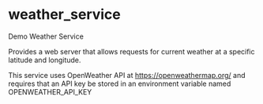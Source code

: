 # weather_service
Demo Weather Service

Provides a web server that allows requests for current weather at a specific latitude and longitude.

This service uses OpenWeather API at https://openweathermap.org/ and requires that an API key be stored in an environment variable named OPENWEATHER_API_KEY
